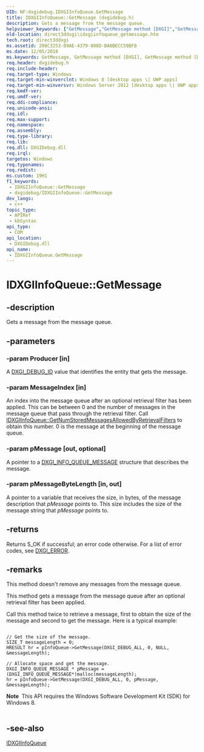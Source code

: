 ```yaml
---
UID: NF:dxgidebug.IDXGIInfoQueue.GetMessage
title: IDXGIInfoQueue::GetMessage (dxgidebug.h)
description: Gets a message from the message queue.
helpviewer_keywords: ["GetMessage","GetMessage method [DXGI]","GetMessage method [DXGI]","IDXGIInfoQueue interface","IDXGIInfoQueue interface [DXGI]","GetMessage method","IDXGIInfoQueue.GetMessage","IDXGIInfoQueue::GetMessage","direct3ddxgi.idxgiinfoqueue_getmessage","dxgidebug/IDXGIInfoQueue::GetMessage"]
old-location: direct3ddxgi\idxgiinfoqueue_getmessage.htm
tech.root: direct3ddxgi
ms.assetid: 208C3253-09AE-4379-808D-BA0BECC59BF8
ms.date: 12/05/2018
ms.keywords: GetMessage, GetMessage method [DXGI], GetMessage method [DXGI],IDXGIInfoQueue interface, IDXGIInfoQueue interface [DXGI],GetMessage method, IDXGIInfoQueue.GetMessage, IDXGIInfoQueue::GetMessage, direct3ddxgi.idxgiinfoqueue_getmessage, dxgidebug/IDXGIInfoQueue::GetMessage
req.header: dxgidebug.h
req.include-header: 
req.target-type: Windows
req.target-min-winverclnt: Windows 8 [desktop apps \| UWP apps]
req.target-min-winversvr: Windows Server 2012 [desktop apps \| UWP apps]
req.kmdf-ver: 
req.umdf-ver: 
req.ddi-compliance: 
req.unicode-ansi: 
req.idl: 
req.max-support: 
req.namespace: 
req.assembly: 
req.type-library: 
req.lib: 
req.dll: DXGIDebug.dll
req.irql: 
targetos: Windows
req.typenames: 
req.redist: 
ms.custom: 19H1
f1_keywords:
 - IDXGIInfoQueue::GetMessage
 - dxgidebug/IDXGIInfoQueue::GetMessage
dev_langs:
 - c++
topic_type:
 - APIRef
 - kbSyntax
api_type:
 - COM
api_location:
 - DXGIDebug.dll
api_name:
 - IDXGIInfoQueue.GetMessage
---
```


# IDXGIInfoQueue::GetMessage


## -description

Gets a message from the message queue.

## -parameters

### -param Producer [in]

 A <a href="https://docs.microsoft.com/windows/desktop/direct3ddxgi/dxgi-debug-id">DXGI_DEBUG_ID</a> value that identifies the entity that gets the message.

### -param MessageIndex [in]

An index into the message queue after an optional retrieval filter has been applied. This can be between 0 and the number of messages in the message queue that pass through the retrieval filter. Call <a href="https://docs.microsoft.com/windows/desktop/api/dxgidebug/nf-dxgidebug-idxgiinfoqueue-getnumstoredmessagesallowedbyretrievalfilters">IDXGIInfoQueue::GetNumStoredMessagesAllowedByRetrievalFilters</a> to obtain this number. 0 is the message at the beginning of the message queue.

### -param pMessage [out, optional]

A pointer to a <a href="https://docs.microsoft.com/windows/desktop/api/dxgidebug/ns-dxgidebug-dxgi_info_queue_message">DXGI_INFO_QUEUE_MESSAGE</a> structure that describes the message.

### -param pMessageByteLength [in, out]

A pointer to a variable that receives the size, in bytes, of the message description  that <i>pMessage</i> points to. This size includes the size of the message string that <i>pMessage</i> points to.

## -returns

Returns S_OK if successful; an error code otherwise. For a list of error codes, see <a href="https://docs.microsoft.com/windows/desktop/direct3ddxgi/dxgi-error">DXGI_ERROR</a>.

## -remarks

This method doesn't remove any messages from the message queue.

This method gets a message from the message queue after an optional retrieval filter has been applied.

Call this method twice to retrieve a message, first to obtain the size of the message and second to get the message. Here is a typical example:


```

// Get the size of the message.
SIZE_T messageLength = 0;
HRESULT hr = pInfoQueue->GetMessage(DXGI_DEBUG_ALL, 0, NULL, &messageLength);

// Allocate space and get the message.
DXGI_INFO_QUEUE_MESSAGE * pMessage = (DXGI_INFO_QUEUE_MESSAGE*)malloc(messageLength);
hr = pInfoQueue->GetMessage(DXGI_DEBUG_ALL, 0, pMessage, &messageLength);

```


<div class="alert"><b>Note</b>  This API requires the Windows Software Development Kit (SDK) for Windows 8.</div>
<div> </div>

## -see-also

<a href="https://docs.microsoft.com/windows/desktop/api/dxgidebug/nn-dxgidebug-idxgiinfoqueue">IDXGIInfoQueue</a>

